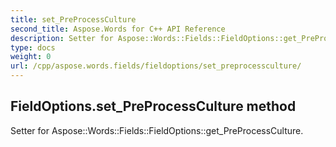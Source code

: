 ```yaml
---
title: set_PreProcessCulture
second_title: Aspose.Words for C++ API Reference
description: Setter for Aspose::Words::Fields::FieldOptions::get_PreProcessCulture. 
type: docs
weight: 0
url: /cpp/aspose.words.fields/fieldoptions/set_preprocessculture/
---
```

## FieldOptions.set_PreProcessCulture method


Setter for Aspose::Words::Fields::FieldOptions::get_PreProcessCulture. 

